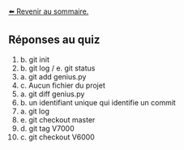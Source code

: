 [:arrow_left: Revenir au sommaire.](../README.md#sommaire)


## Réponses au quiz
1. b. git init
2. b. git log / e. git status
3. a. git add genius.py
4. c. Aucun fichier du projet
5. a. git diff genius.py
6. b. un identifiant unique qui identifie un commit
7. a. git log
8. e. git checkout master
9. d. git tag V7000
10. c. git checkout V6000
